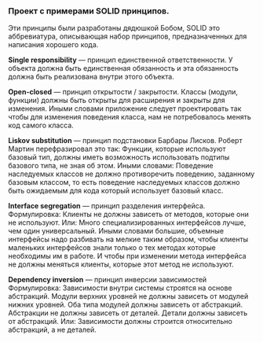 ### Проект с примерами SOLID принципов.
Эти принципы были разработаны дядюшкой Бобом, SOLID это аббревиатура, описывающая набор принципов,
предназначенных для написания хорошего кода.

**Single responsibility** — принцип единственной ответственности. У объекта должна быть
единственная обязанность и эта обязанность должна быть реализована внутри этого объекта.

**Open-closed** — принцип открытости / закрытости. Классы (модули, функции) должны быть открыты
для расширения и закрыты для изменения.
Иными словами приложение следует проектировать так чтобы для изменения поведения класса, нам
не потребовалось менять код самого класса.

**Liskov substitution** — принцип подстановки Барбары Лисков. Роберт Мартин перефразировал это так:
Функции, которые используют базовый тип, должны иметь возможность использовать подтипы базового
типа, не зная об этом.
Иными словами:
Поведение наследуемых классов не должно противоречить поведению, заданному базовым классом,
то есть поведение наследуемых классов должно быть ожидаемым для кода который использует базовый класс.

**Interface segregation** — принцип разделения интерфейса.
Формулировка: Клиенты не должны зависеть от методов, которые они не используют.
Или: Много специализированных интерфейсов лучше, чем один универсальный.
Иными словами большие, объемные интерфейсы надо разбивать на мелкие таким образом, чтобы клиенты
маленьких интерфейсов знали только о тех методах которые необходимы им в работе.
И чтобы при изменении метода интерфейса не должны меняться клиенты, которые этот метод не используют.

**Dependency inversion** — принцип инверсии зависимостей
Формулировка: Зависимости внутри системы строятся на основе абстракций.
Модули верхних уровней не должны зависеть от модулей нижних уровней. Оба типа модулей должны зависеть от абстракций.
Абстракции не должны зависеть от деталей. Детали должны зависеть от абстракций.
Или: Зависимости должны строится относительно абстракций, а не деталей.